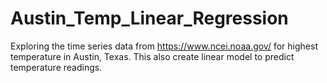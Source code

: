 # Austin_Temp_Linear_Regression
Exploring the time series data from https://www.ncei.noaa.gov/ for highest temperature in Austin, Texas. This also create linear model to predict temperature readings.
